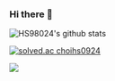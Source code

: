 ### Hi there 👋


![HS98024's github stats](https://github-readme-stats.vercel.app/api?username=HS98094&show_icons=true)

[![solved.ac choihs0924](http://mazassumnida.wtf/api/generate_badge?boj=choihs0924)](https://solved.ac/choihs0924)

<img src="https://img.shields.io/badge/Python-3766AB?style=flat-square&logo=Python&logoColor=white"/></a>
<!--
**HS98094/HS98094** is a ✨ _special_ ✨ repository because its `README.md` (this file) appears on your GitHub profile.

Here are some ideas to get you started:

- 🔭 I’m currently working on ...
- 🌱 I’m currently learning ...
- 👯 I’m looking to collaborate on ...
- 🤔 I’m looking for help with ...
- 💬 Ask me about ...
- 📫 How to reach me: ...
- 😄 Pronouns: ...
- ⚡ Fun fact: ...
- ![](https://img.shields.io/github/followers/HS98094?style=social)
- [![Hits](https://hits.seeyoufarm.com/api/count/incr/badge.svg?url=https%3A%2F%2Fgithub.com%2FHS98094&count_bg=%2379C83D&title_bg=%23555555&icon=&icon_color=%23E7E7E7&title=hits&edge_flat=false)](https://hits.seeyoufarm.com)
